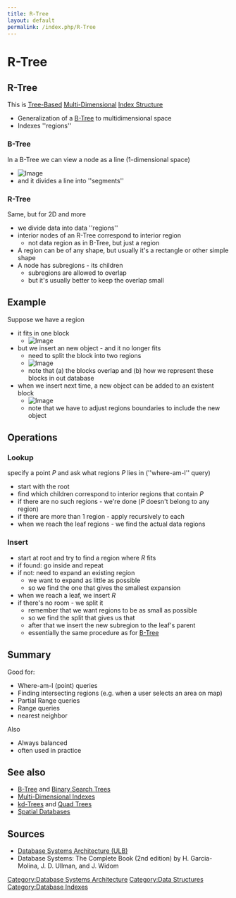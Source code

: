 ```yaml
---
title: R-Tree
layout: default
permalink: /index.php/R-Tree
---
```


# R-Tree

## R-Tree
This is [Tree-Based](Binary_Search_Trees) [Multi-Dimensional](Multi-Dimensional_Indexes) [Index Structure](Indexing_(databases)) 
- Generalization of a [B-Tree](B-Tree) to multidimensional space
- Indexes ''regions'' 


### B-Tree
In a B-Tree we can view a node as a line (1-dimensional space)
- <img src="https://raw.github.com/alexeygrigorev/wiki-figures/master/ulb/dbsa/ind/rtree-1dim-btree.png" alt="Image">
- and it divides a line into ''segments''

### R-Tree
Same, but for 2D and more
- we divide data into data ''regions''
- interior nodes of an R-Tree correspond to interior region
  - not data region as in B-Tree, but just a region
- A region can be of any shape, but usually it's a rectangle or other simple shape
- A node has subregions - its children
  - subregions are allowed to overlap
  - but it's usually better to keep the overlap small


## Example
Suppose we have a region
- it fits in one block
  - <img src="https://raw.github.com/alexeygrigorev/wiki-figures/master/ulb/dbsa/ind/rtree-ex1.png" alt="Image">
- but we insert an new object - and it no longer fits
  - need to split the block into two regions
  - <img src="https://raw.github.com/alexeygrigorev/wiki-figures/master/ulb/dbsa/ind/rtree-ex2.png" alt="Image">
  - note that (a) the blocks overlap and (b) how we represent these blocks in out database
- when we insert next time, a new object can be added to an existent block
  - <img src="https://raw.github.com/alexeygrigorev/wiki-figures/master/ulb/dbsa/ind/rtree-ex3.png" alt="Image">
  - note that we have to adjust regions boundaries to include the new object


## Operations
### Lookup
specify a point $P$ and ask what regions $P$ lies in (''where-am-I'' query)
- start with the root
- find which children correspond to interior regions that contain $P$
- if there are no such regions - we're done ($P$ doesn't belong to any region)
- if there are more than 1 region - apply recursively to each
- when we reach the leaf regions - we find the actual data regions

### Insert
- start at root and try to find a region where $R$ fits
- if found: go inside and repeat
- if not: need to expand an existing region
  - we want to expand as little as possible
  - so we find the one that gives the smallest expansion
- when we reach a leaf, we insert $R$
- if there's no room - we split it
  - remember that we want regions to be as small as possible
  - so we find the split that gives us that
  - after that we insert the new subregion to the leaf's parent
  - essentially the same procedure as for [B-Tree](B-Tree)


## Summary
Good for:
- Where-am-I (point) queries
- Finding intersecting regions (e.g. when a user selects an area on map)
- Partial Range queries
- Range queries 
- nearest neighbor

Also
- Always balanced
- often used in practice


## See also
- [B-Tree](B-Tree) and [Binary Search Trees](Binary_Search_Trees)
- [Multi-Dimensional Indexes](Multi-Dimensional_Indexes)
- [kd-Trees](kd-Trees) and [Quad Trees](Quad_Trees)
- [Spatial Databases](Spatial_Databases)

## Sources
- [Database Systems Architecture (ULB)](Database_Systems_Architecture_(ULB))
- Database Systems: The Complete Book (2nd edition) by H. Garcia-Molina, J. D. Ullman, and J. Widom

[Category:Database Systems Architecture](Category_Database_Systems_Architecture)
[Category:Data Structures](Category_Data_Structures)
[Category:Database Indexes](Category_Database_Indexes)